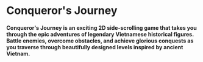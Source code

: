 # Conqueror's Journey 

#### Conqueror's Journey is an exciting 2D side-scrolling game that takes you through the epic adventures of legendary Vietnamese historical figures. Battle enemies, overcome obstacles, and achieve glorious conquests as you traverse through beautifully designed levels inspired by ancient Vietnam.
